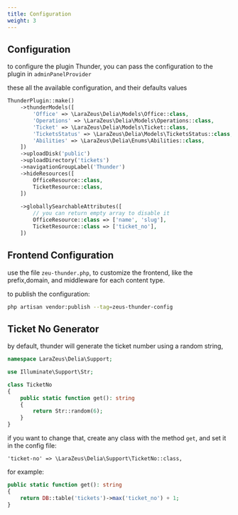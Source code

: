 ```yaml
---
title: Configuration
weight: 3
---
```


## Configuration

to configure the plugin Thunder, you can pass the configuration to the plugin in `adminPanelProvider`

these all the available configuration, and their defaults values

```php
ThunderPlugin::make()
    ->thunderModels([
        'Office' => \LaraZeus\Delia\Models\Office::class,
        'Operations' => \LaraZeus\Delia\Models\Operations::class,
        'Ticket' => \LaraZeus\Delia\Models\Ticket::class,
        'TicketsStatus' => \LaraZeus\Delia\Models\TicketsStatus::class,
        'Abilities' => \LaraZeus\Delia\Enums\Abilities::class,
    ])
    ->uploadDisk('public')
    ->uploadDirectory('tickets')
    ->navigationGroupLabel('Thunder')
    ->hideResources([
        OfficeResource::class,
        TicketResource::class,
    ])
    
    ->globallySearchableAttributes([
        // you can return empty array to disable it
        OfficeResource::class => ['name', 'slug'],
        TicketResource::class => ['ticket_no'],
    ])
```

## Frontend Configuration

use the file `zeu-thunder.php`, to customize the frontend, like the prefix,domain, and middleware for each content type.

to publish the configuration:

```bash
php artisan vendor:publish --tag=zeus-thunder-config
```

## Ticket No Generator

by default, thunder will generate the ticket number using a random string, 

```php
namespace LaraZeus\Delia\Support;

use Illuminate\Support\Str;

class TicketNo
{
    public static function get(): string
    {
        return Str::random(6);
    }
}
```

if you want to change that, create any class with the method `get`, and set it in the config file:

`'ticket-no' => \LaraZeus\Delia\Support\TicketNo::class,`

for example:

```php
public static function get(): string
{
    return DB::table('tickets')->max('ticket_no') + 1;
}
```